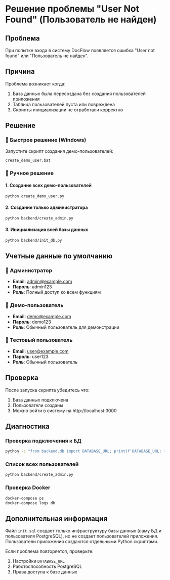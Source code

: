 # Решение проблемы "User Not Found" (Пользователь не найден)

## Проблема
При попытке входа в систему DocFlow появляется ошибка "User not found" или "Пользователь не найден".

## Причина
Проблема возникает когда:
1. База данных была пересоздана без создания пользователей приложения
2. Таблица пользователей пуста или повреждена  
3. Скрипты инициализации не отработали корректно

## Решение

### 🚀 Быстрое решение (Windows)
Запустите скрипт создания демо-пользователей:
```cmd
create_demo_user.bat
```

### 🔧 Ручное решение

#### 1. Создание всех демо-пользователей
```bash
python create_demo_user.py
```

#### 2. Создание только администратора
```bash
python backend/create_admin.py
```

#### 3. Инициализация всей базы данных
```bash
python backend/init_db.py
```

## Учетные данные по умолчанию

### 👑 Администратор
- **Email**: admin@example.com
- **Пароль**: admin123
- **Роль**: Полный доступ ко всем функциям

### 👤 Демо-пользователь
- **Email**: demo@example.com  
- **Пароль**: demo123
- **Роль**: Обычный пользователь для демонстрации

### 👤 Тестовый пользователь
- **Email**: user@example.com
- **Пароль**: user123
- **Роль**: Обычный пользователь

## Проверка
После запуска скрипта убедитесь что:
1. База данных подключена
2. Пользователи созданы
3. Можно войти в систему на http://localhost:3000

## Диагностика

### Проверка подключения к БД
```bash
python -c "from backend.db import DATABASE_URL; print(f'DATABASE_URL: {DATABASE_URL}')"
```

### Список всех пользователей
```bash
python backend/create_admin.py
```

### Проверка Docker
```bash
docker-compose ps
docker-compose logs db
```

## Дополнительная информация

Файл `init.sql` создает только инфраструктуру базы данных (саму БД и пользователя PostgreSQL), но не создает пользователей приложения. Пользователи приложения создаются отдельными Python скриптами.

Если проблема повторяется, проверьте:
1. Настройки `DATABASE_URL`
2. Работоспособность PostgreSQL
3. Права доступа к базе данных